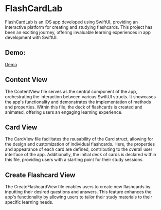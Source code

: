 # FlashCardLab
FlashCardLab is an iOS app developed using SwiftUI, providing an interactive
platform for creating and studying flashcards. This project has been an exciting
journey, offering invaluable learning experiences in app development with SwiftUI.

## Demo:
[Demo](https://github.com/codeBender31/FlashCardLab/blob/main/FlashcardLab/FlashcardLab.gif)

## Content View
The ContentView file serves as the central component of the app, orchestrating the
interaction between various SwiftUI structs. It showcases the app's functionality
and demonstrates the implementation of methods and properties. Within this file,
the deck of flashcards is created and animated, offering users an engaging learning
experience.

## Card View
The CardView file facilitates the reusability of the Card struct, allowing for the
design and customization of individual flashcards. Here, the properties and
appearance of each card are defined, contributing to the overall user interface of
the app. Additionally, the initial deck of cards is declared within this file,
providing users with a starting point for their study sessions.

## Create Flashcard View
The CreateFlashcardView file enables users to create new flashcards by inputting
their desired questions and answers. This feature enhances the app's functionality
by allowing users to tailor their study materials to their specific learning needs.
